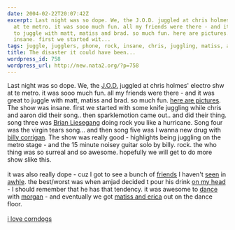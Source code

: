 ```yaml
---
date: 2004-02-22T20:07:42Z
excerpt: Last night was so dope. We, the J.O.D. juggled at chris holmes' electro shw
  at te metro. it was sooo much fun. all my friends were there - and it was great
  to juggle with matt, matiss and brad. so much fun. here are pictures. The show was
  insane. first we started wit...
tags: juggle, jugglers, phone, rock, insane, chris, juggling, matiss, amjad, holmes
title: The disaster it could have been...
wordpress_id: 758
wordpress_url: http://new.nata2.org/?p=758
---
```


Last night was so dope. We, the <a href="http://www.thejugglers.org">J.O.D.</a> juggled at chris holmes' electro shw at te metro. it was sooo much fun. all my friends were there - and it was great to juggle with matt, matiss and brad. so much fun. <a href="http://nata2.info/?path=pictures%2Fevents%2Fchris_holmes_electroclash_02-04">here are pictures</a>. The show was insane. first we started with some knife juggling while chris and aaron did their song.. then sparklemotion came out.. and did their thing. song three was <a href="http://nata2.info/?path=pictures%2Fevents%2Fchris_holmes_electroclash_02-04&img=JOD%20metro%20051.jpg">Brian Liesegang</a> doing rock you like a hurricane. Song four was the virgin tears song... and then song five was I wanna new drug with <a href="http://www.nata2.info/?path=pictures%2Fmisc%2Fphone_camera%2Fphotolog&img=1077436735-t610(3).jpg">billy corrigan</a>. The show was really good - highlights being juggling on the metro stage - and the 15 minute noisey guitar solo by billy. rock. the who thing was so surreal and so awesome. hopefully we will get to do more show slike this. <br/><br/>it was also really dope - cuz I got to see a bunch of <a href="http://nata2.info/?path=pictures%2Fevents%2Fchris_holmes_electroclash_02-04&img=JOD%20metro%20088.jpg">friends</a> I haven't <a href="http://nata2.info/?path=pictures%2Fevents%2Fchris_holmes_electroclash_02-04&img=JOD%20metro%20089.jpg">seen</a> in <a href="http://nata2.info/?path=pictures%2Fevents%2Fchris_holmes_electroclash_02-04&img=JOD%20metro%20108.jpg">awhle</a>. the best/worst was when amjad decided t pour his drink <a href="http://nata2.info/?path=pictures%2Fevents%2Fchris_holmes_electroclash_02-04&img=JOD%20metro%20103.jpg">on my head</a> - I should remember that he has that tendency. it was awesome to <a href="http://nata2.info/?path=pictures%2Fevents%2Fchris_holmes_electroclash_02-04&img=JOD%20metro%20080.jpg">dance</a> with <a href="http://nata2.info/?path=pictures%2Fevents%2Fchris_holmes_electroclash_02-04&img=JOD%20metro%20055.jpg">morgan</a> - and eventually we got <a href="http://nata2.info/?path=pictures%2Fevents%2Fchris_holmes_electroclash_02-04&img=JOD%20metro%20081.jpg">matiss and erica</a> out on the dance floor.<br/><br/><a href="http://nata2.info/?path=pictures%2Fevents%2Fchris_holmes_electroclash_02-04&img=JOD%20metro%20006.jpg">i love corndogs</a>
